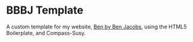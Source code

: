 # BBBJ Template

A custom template for my website, [Ben by Ben Jacobs](http://www.benbybenjacobs.com), using the HTML5 Boilerplate, and Compass-Susy.